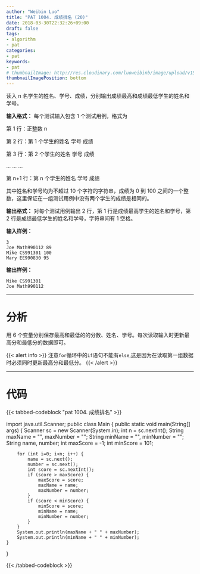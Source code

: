 ```yaml
---
author: "Weibin Luo"
title: "PAT 1004. 成绩排名 (20)"
date: 2018-03-30T22:32:26+09:00
draft: false
tags:
- algorithm
- pat
categories:
- pat
keywords:
- pat
# thumbnailImage: http://res.cloudinary.com/luoweibinb/image/upload/v1522417085/hugo/pat/pat-logo.png
thumbnailImagePosition: bottom
---
```


读入 n 名学生的姓名、学号、成绩，分别输出成绩最高和成绩最低学生的姓名和学号。
<!--more-->

**输入格式：** 每个测试输入包含 1 个测试用例，格式为

  第 1 行：正整数 n

  第 2 行：第 1 个学生的姓名 学号 成绩

  第 3 行：第 2 个学生的姓名 学号 成绩

  ... ... ...

  第 n+1 行：第 n 个学生的姓名 学号 成绩

其中姓名和学号均为不超过 10 个字符的字符串，成绩为 0 到 100 之间的一个整数，这里保证在一组测试用例中没有两个学生的成绩是相同的。

**输出格式：** 对每个测试用例输出 2 行，第 1 行是成绩最高学生的姓名和学号，第 2 行是成绩最低学生的姓名和学号，字符串间有 1 空格。

**输入样例：**
```
3
Joe Math990112 89
Mike CS991301 100
Mary EE990830 95
```
**输出样例：**
```
Mike CS991301
Joe Math990112
```

---

# 分析

用 6 个变量分别保存最高和最低的的分数、姓名、学号。每次读取输入时更新最高分和最低分的数据即可。

{{< alert info >}}
注意`for`循环中的`if`语句不能有`else`,这是因为在读取第一组数据时必须同时更新最高分和最低分。
{{< /alert >}}

---

# 代码

{{< tabbed-codeblock "pat 1004. 成绩排名" >}}
<!-- tab java -->
import java.util.Scanner;
public class Main {
    public static void main(String[] args) {
        Scanner sc = new Scanner(System.in);
        int n = sc.nextInt();
        String maxName = "", maxNumber = "";
        String minName = "", minNumber = "";
        String name, number;
        int maxScore = -1;
        int minScore = 101;

        for (int i=0; i<n; i++) {
            name = sc.next();
            number = sc.next();
            int score = sc.nextInt();
            if (score > maxScore) {
                maxScore = score;
                maxName = name;
                maxNumber = number;
            }
            if (score < minScore) {
                minScore = score;
                minName = name;
                minNumber = number;
            }
        }
        System.out.println(maxName + " " + maxNumber);
        System.out.println(minName + " " + minNumber);
    }
}
<!-- endtab -->
{{< /tabbed-codeblock >}}
